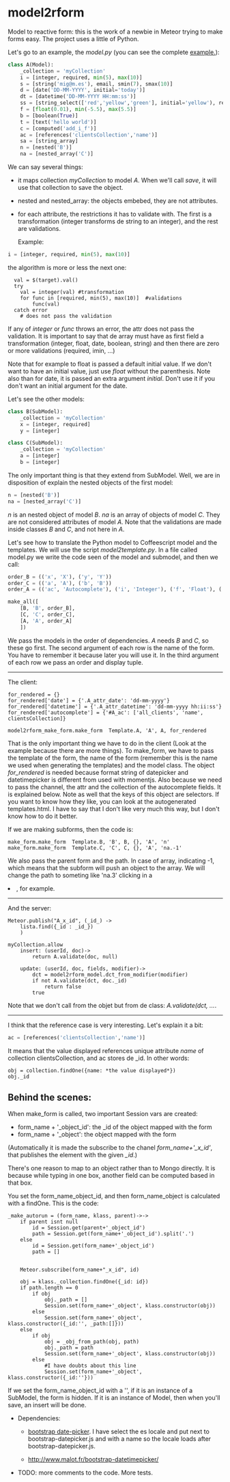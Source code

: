 model2rform
===========

Model to reactive form: this is the work of a newbie in Meteor trying to make forms easy. The project uses a little of Python.

Let's go to an example, the *model.py* (you can see the complete [example.](https://github.com/miguelalarcos/demo-model2rform)):

```python
class A(Model):
    _collection = 'myCollection'
    i = [integer, required, min(5), max(10)]
    s = [string('mig@m.es'), email, smin(7), smax(10)]
    d = [date('DD-MM-YYYY', initial='today')]
    dt = [datetime('DD-MM-YYYY HH:mm:ss')]
    ss = [string_select(['red','yellow','green'], initial='yellow'), required]
    f = [float(0.01), min(-5.5), max(5.5)]
    b = [boolean(True)]
    t = [text('hello world')]
    c = [computed('add_i_f')]
    ac = [references('clientsCollection','name')]
    sa = [string_array]
    n = [nested('B')]
    na = [nested_array('C')]
```

We can say several things:

* it maps collection *myCollection* to model *A*. When we'll call *save*, it will use that collection to save the object.
* nested and nested_array: the objects embebed, they are not attributes.
* for each attribute, the restrictions it has to validate with. The first is a transformation (integer transforms de string to an integer), and the rest are validations.
  
  Example:
  
```python  
i = [integer, required, min(5), max(10)]
```

  the algorithm is more or less the next one:

```coffee-script
  val = $(target).val()
  try
    val = integer(val) #transformation
    for func in [required, min(5), max(10)]  #validations
        func(val)
  catch error
    # does not pass the validation
```

If any of *integer* or *func* throws an error, the attr does not pass the validation.
It is important to say that de array must have as first field a transformation (integer, float, date, boolean, string) and then there are zero or more validations (required, imin, ...)

Note that for example to float is passed a default initial value. If we don't want to have an initial value, just use *float* without the parenthesis. Note also than for date, it is passed an extra argument *initial*. Don't use it if you don't want an initial argument for the date.

Let's see the other models:

```python
class B(SubModel):
    _collection = 'myCollection'
    x = [integer, required]
    y = [integer]

class C(SubModel):
    _collection = 'myCollection'
    a = [integer]
    b = [integer]

```

The only important thing is that they extend from SubModel. Well, we are in disposition of explain the nested objects of the first model:

```python
n = [nested('B')]
na = [nested_array('C')]
```

*n* is an nested object of model *B*. *na* is an array of objects of model *C*. They are not considered attributes of model *A*. Note that the validations are made inside classes *B* and *C*, and not here in *A*.

Let's see how to translate the Python model to Coffeescript model and the templates. We will use the script *model2template.py*. In a file called model.py we write the code seen of the model and submodel, and then we call:

```python
order_B = (('x', 'X'), ('y', 'Y'))
order_C = (('a', 'A'), ('b', 'B'))
order_A = (('ac', 'Autocomplete'), ('i', 'Integer'), ('f', 'Float'), ('c', 'Computed'), ('b', 'Boolean'), ('s', 'String'), ('d', 'Date'), ('dt', 'Datetime'), ('ss', 'String-select'), ('t', 'Text'), ('sa','StringArray'))

make_all([
    [B, 'B', order_B],
    [C, 'C', order_C],
    [A, 'A', order_A]
    ])
```

We pass the models in the order of dependencies. *A* needs *B* and *C*, so these go first. The second argument of each row is the name of the form. You have to remember it because later you will use it. In the third argument of each row we pass an order and display tuple.

---

The client:

```coffee-script
for_rendered = {}
for_rendered['date'] = {'.A_attr_date': 'dd-mm-yyyy'}
for_rendered['datetime'] = {'.A_attr_datetime': 'dd-mm-yyyy hh:ii:ss'}
for_rendered['autocomplete'] = {'#A_ac': ['all_clients', 'name', clientsCollection]}

model2rform_make_form.make_form  Template.A, 'A', A, for_rendered
```

That is the only important thing we have to do in the client (Look at the example because there are more things). To make_form, we have to pass the template of the form, the name of the form (remember this is the name we used when generating the templates) and the model class. The object *for_rendered* is needed because format string of datepicker and datetimepicker is different from used with momentjs. Also because we need to pass the channel, the attr and the collection of the autocomplete fields. It is explained below. Note as well that the keys of this object are selectors. If you want to know how they like, you can look at the autogenerated templates.html. I have to say that I don't like very much this way, but I don't know how to do it better.

If we are making subforms, then the code is:

```coffee-script
make_form.make_form  Template.B, 'B', B, {}, 'A', 'n'
make_form.make_form  Template.C, 'C', C, {}, 'A', 'na.-1'
```

We also pass the parent form and the path. In case of array, indicating -1, which means that the subform will push an object to the array. We will change the path to someting like 'na.3' clicking in a <li>, for example.

---

And the server:

```coffee-script
Meteor.publish("A_x_id", (_id_) ->
    lista.find({_id : _id_})
    )

myCollection.allow
    insert: (userId, doc)->
        return A.validate(doc, null)
        
    update: (userId, doc, fields, modifier)->  
        dct = model2rform_model.dct_from_modifier(modifier)                           
        if not A.validate(dct, doc._id)
            return false
        true
```

Note that we don't call from the objet but from de class: *A.validate(dct, ...*.

---
I think that the reference case is very interesting. Let's explain it a bit:

```python
ac = [references('clientsCollection','name')]
```

It means that the value displayed references unique attribute *name* of collection clientsCollection, and ac stores de _id. In other words:

```coffee-script
obj = collection.findOne({name: *the value displayed*})
obj._id
```

Behind the scenes:
------------------

When make_form is called, two important Session vars are created:

* form_name + '\_object_id': the _id of the object mapped with the form
* form_name + '\_object': the object mapped with the form

(Automatically it is made the subscribe to the chanel *form_name+'_x_id'*, that publishes the element with the given *_id*.)

There's one reason to map to an object rather than to Mongo directly. It is because while typing in one box, another field can be computed based in that box.

You set the form\_name\_object\_id, and then form\_name\_object is calculated with a findOne. This is the code:

```coffee-script
_make_autorun = (form_name, klass, parent)->->
    if parent isnt null
        id = Session.get(parent+'_object_id')
        path = Session.get(form_name+'_object_id').split('.')
    else
        id = Session.get(form_name+'_object_id')
        path = []
  
        
    Meteor.subscribe(form_name+"_x_id", id)
    
    obj = klass._collection.findOne({_id: id})
    if path.length == 0        
        if obj
            obj._path = []
            Session.set(form_name+'_object', klass.constructor(obj))  
        else
            Session.set(form_name+'_object', klass.constructor({_id:'', _path:[]}))
    else
        if obj            
            obj = _obj_from_path(obj, path)
            obj._path = path
            Session.set(form_name+'_object', klass.constructor(obj))
        else            
            #I have doubts about this line
            Session.set(form_name+'_object', klass.constructor({_id:''}))         
```

If we set the form\_name\_object\_id with a '', if it is an instance of a SubModel, the form is hidden. If it is an instance of Model, then when you'll save, an insert will be done.

* Dependencies: 
    * [bootstrap date-picker](https://github.com/eternicode/bootstrap-datepicker). I have select the es locale and put next to bootstrap-datepicker.js and with a name so the locale loads after bootstrap-datepicker.js.
    
    * http://www.malot.fr/bootstrap-datetimepicker/

* TODO: more comments to the code. More tests.
